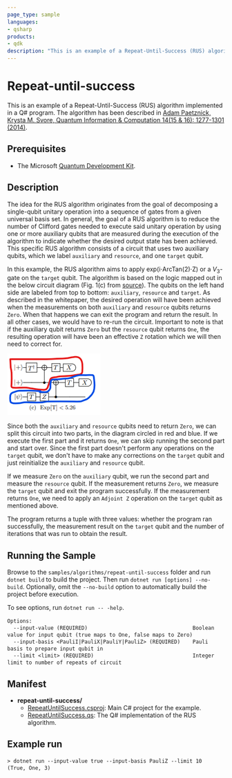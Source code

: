 ```yaml
---
page_type: sample
languages:
- qsharp
products:
- qdk
description: "This is an example of a Repeat-Until-Success (RUS) algorithm that executes a exp(i⋅ArcTan(2)⋅Z) operation."
---
```


# Repeat-until-success

This is an example of a Repeat-Until-Success (RUS) algorithm implemented in a Q# program.
The algorithm has been described in [Adam Paetznick, Krysta M. Svore, Quantum Information & Computation 14(15 & 16): 1277-1301 (2014)](https://arxiv.org/abs/1311.1074).

## Prerequisites ##

- The Microsoft [Quantum Development Kit](https://docs.microsoft.com/quantum/install-guide/).
## Description

The idea for the RUS algorithm originates from the goal of decomposing a single-qubit unitary operation into a sequence of gates from a given universal basis set. In general, the goal of a RUS algorithm is to reduce the number of Clifford gates needed to execute said unitary operation by using one or more auxiliary qubits that are measured during the execution of the algorithm to indicate whether the desired output state has been achieved. This specific RUS algorithm consists of a circuit that uses two auxiliary qubits, which we label `auxiliary` and `resource`, and one `target` qubit.

In this example, the RUS algorithm aims to apply exp(i⋅ArcTan(2)⋅Z) or a $V_3$-gate on the `target` qubit. The algorithm is based on the logic mapped out in the below circuit diagram (Fig. 1(c) from [source](https://arxiv.org/abs/1311.1074)). The qubits on the left hand side are labeled from top to bottom: `auxiliary`, `resource` and `target`. As described in the whitepaper, the desired operation will have been achieved when the measurements on both `auxiliary` and `resource` qubits returns `Zero`. When that happens we can exit the program and return the result. In all other cases, we would have to re-run the circuit. Important to note is that if the auxiliary qubit returns `Zero` but the `resource` qubit returns `One`, the resulting operation will have been an effective `Z` rotation which we will then need to correct for.

![RUS circuit diagram](RUS.png)

Since both the `auxiliary` and `resource` qubits need to return `Zero`, we can split this circuit into two parts, in the diagram circled in red and blue. If we execute the first part and it returns `One`, we can skip running the second part and start over. Since the first part doesn't perform any operations on the `target` qubit, we don't have to make any corrections on the `target` qubit and just reinitialize the `auxiliary` and `resource` qubit.

If we measure `Zero` on the `auxiliary` qubit, we run the second part and measure the `resource` qubit. If the measurement returns `Zero`, we measure the `target` qubit and exit the program successfully. If the measurement returns `One`, we need to apply an `Adjoint Z` operation on the `target` qubit as mentioned above.

The program returns a tuple with three values: whether the program ran successfully, the measurement result on the `target` qubit and the number of iterations that was run to obtain the result.

## Running the Sample

Browse to the `samples/algorithms/repeat-until-success` folder and run `dotnet build` to build the project. Then run `dotnet run [options] --no-build`. Optionally, omit the `--no-build` option to automatically build the project before execution.

To see options, run `dotnet run -- -help`.
```
Options:
  --input-value (REQUIRED)                                  Boolean value for input qubit (true maps to One, false maps to Zero)
  --input-basis <PauliI|PauliX|PauliY|PauliZ> (REQUIRED)    Pauli basis to prepare input qubit in
  --limit <limit> (REQUIRED)                                Integer limit to number of repeats of circuit
```

## Manifest

- **repeat-until-success/**
  - [RepeatUntilSuccess.csproj](./RepeatUntilSuccess.csproj): Main C# project for the example.
  - [RepeatUntilSuccess.qs](./RepeatUntilSuccess.qs): The Q# implementation of the RUS algorithm.

## Example run

```
> dotnet run --input-value true --input-basis PauliZ --limit 10
(True, One, 3)
```
